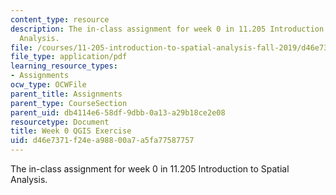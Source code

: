 ```yaml
---
content_type: resource
description: The in-class assignment for week 0 in 11.205 Introduction to Spatial
  Analysis.
file: /courses/11-205-introduction-to-spatial-analysis-fall-2019/d46e7371f24ea98800a7a5fa77587757_11.205f19_week_0_qgis.pdf
file_type: application/pdf
learning_resource_types:
- Assignments
ocw_type: OCWFile
parent_title: Assignments
parent_type: CourseSection
parent_uid: db4114e6-58df-9dbb-0a13-a29b18ce2e08
resourcetype: Document
title: Week 0 QGIS Exercise
uid: d46e7371-f24e-a988-00a7-a5fa77587757
---
```

The in-class assignment for week 0 in 11.205 Introduction to Spatial Analysis.

